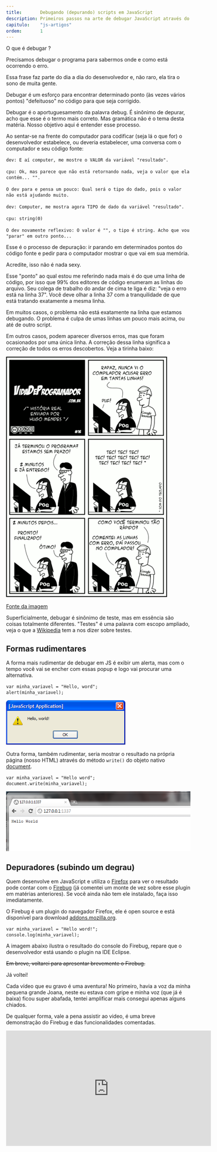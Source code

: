 ```yaml
---
title:       Debugando (depurando) scripts em JavaScript
description: Primeiros passos na arte de debugar JavaScript através do FIREBUG,  debugar é um esforço para encontrar determinado ponto defeituoso  no código para que seja corrigido.
capitulo:    "js-artigos"
ordem:       1
---
```


O que é debugar ?

Precisamos debugar o programa para sabermos onde e como está ocorrendo o erro. 

Essa frase faz parte do dia a dia do desenvolvedor e, não raro, ela tira o sono de muita gente.

Debugar é um esforço para encontrar determinado ponto (às vezes vários pontos) "defeituoso" no código para que seja
corrigido.

Debugar é o aportuguesamento da palavra debug. É sinônimo de depurar, acho que esse é o termo mais correto. Mas gramática
não é o tema desta matéria. Nosso objetivo aqui é entender esse processo.

Ao sentar-se na frente do computador para codificar (seja lá o que for) o desenvolvedor estabelece, ou deveria 
estabelecer, uma conversa com o computador e seu código fonte:

    dev: E aí computer, me mostre o VALOR da variável "resultado".

    cpu: Ok, mas parece que não está retornando nada, veja o valor que ela contém... "".

    O dev para e pensa um pouco: Qual será o tipo do dado, pois o valor não está ajudando muito.

    dev: Computer, me mostra agora TIPO de dado da variável "resultado".

    cpu: string(0)

    O dev novamente reflexivo: O valor é "", o tipo é string. Acho que vou "parar" em outro ponto...

Esse é o processo de depuração: ir parando em determinados pontos do código fonte e pedir para o computador mostrar o 
que vai em sua memória.

Acredite, isso não é nada sexy.

Esse "ponto" ao qual estou me referindo nada mais é do que uma linha de código, por isso que 99% dos editores de código
enumeram as linhas do arquivo. Seu colega de trabalho do andar de cima te liga é diz: "veja o erro está na linha 37". 
Você deve olhar a linha 37 com a tranquilidade de que está tratando exatamente a mesma linha.

Em muitos casos, o problema não está exatamente na linha que estamos debugando. O problema é culpa de umas linhas um 
pouco mais acima, ou até de outro script.

Em outros casos, podem aparecer diversos erros, mas que foram ocasionados por uma única linha. A correção dessa linha 
significa a correção de todos os erros descobertos. Veja a tirinha baixo:

![Tirinha satirizando o processo de debug](tirinha16-debugando.png "Tirinha satirizando o processo de debug")

[Fonte da imagem](http://vidadeprogramador.com.br/2011/08/19/erro-nao-documentado/ "link-externo")


Superficialmente, debugar é sinônimo de teste, mas em essência são coisas totalmente diferentes. "Testes" é uma palavra
com escopo ampliado, veja o que a [Wikipedia](http://pt.wikipedia.org/wiki/Teste_de_software "link-externo") tem a nos
dizer sobre testes.




Formas rudimentares
---

A forma mais rudimentar de debugar em JS é exibir um alerta, mas com o tempo você vai se encher com essas popup e logo vai 
procurar uma alternativa.

    var minha_variavel = "Hello, word";
    alert(minha_variavel);


![Forma rudimentar de debugar JavaScript](debug-alert.png "Forma rudimentar de debugar JavaScript")


Outra forma, também rudimentar, seria mostrar o resultado na própria página (nosso HTML) através do método `write()` do
objeto nativo [document](/javascript/document/).

    var minha_variavel = "Hello word";
    document.write(minha_variavel);

![Outra forma rudimentar de debugar JavaScript](debug-write.png "Outra forma rudimentar de debugar JavaScript")




Depuradores (subindo um degrau)
---

Quem desenvolve em JavaScript e utiliza o [Firefox](https://www.mozilla.org/pt-BR/firefox/new/ "link-externo") para ver
o resultado pode contar com o [Firebug](https://getfirebug.com/ "link-externo") (já comentei um monte de vez sobre esse
plugin em matérias anteriores). Se você ainda não tem ele instalado, faça isso imediatamente.

O Firebug é um plugin do navegador Firefox, ele é open source e está disponível para download 
[addons.mozilla.org](https://addons.mozilla.org/pt-br/firefox/addon/firebug "link-externo").

    var minha_variavel = "Hello word!";
    console.log(minha_variavel);

A imagem abaixo ilustra o resultado do console do Firebug, repare que o desenvolvedor está usando o plugin na IDE Eclipse.

<del>Em breve, voltarei para apresentar brevemente o Firebug.</del>

Já voltei!

Cada vídeo que eu gravo é uma aventura! No primeiro, havia a voz da minha pequena grande Joana, neste eu estava com 
gripe e minha voz (que já é baixa) ficou super abafada, tentei amplificar mais consegui apenas alguns chiados.

De qualquer forma, vale a pena assistir ao video, é uma breve demonstração do Firebug e das funcionalidades comentadas.

<iframe width="560" height="315" src="http://www.youtube.com/embed/IP8xDTGkfjc" frameborder="0" allowfullscreen></iframe>